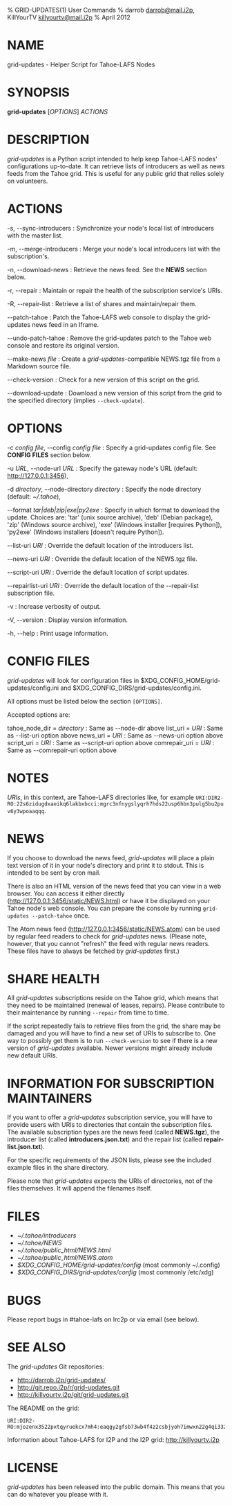 % GRID-UPDATES(1) User Commands
% darrob <darrob@mail.i2p>, KillYourTV <killyourtv@mail.i2p>
% April 2012

NAME
====

grid-updates - Helper Script for Tahoe-LAFS Nodes

SYNOPSIS
========

**grid-updates** [*OPTIONS*] *ACTIONS*

DESCRIPTION
===========

*grid-updates* is a Python script intended to help keep Tahoe-LAFS nodes'
configurations up-to-date.  It can retrieve lists of introducers as well as
news feeds from the Tahoe grid.  This is useful for any public grid that relies
solely on volunteers.

ACTIONS
=======

-s, \--sync-introducers
:   Synchronize your node's local list of introducers with the master list.

-m, \--merge-introducers
:   Merge your node's local introducers list with the subscription's.

-n, \--download-news
:   Retrieve the news feed.  See the **NEWS** section below.

-r, \--repair
:   Maintain or repair the health of the subscription service's URIs.

-R, \--repair-list
:   Retrieve a list of shares and maintain/repair them.

\--patch-tahoe
:   Patch the Tahoe-LAFS web console to display the grid-updates news feed in
    an Iframe.

\--undo-patch-tahoe
:   Remove the grid-updates patch to the Tahoe web console and restore its
    original version.

\--make-news *file*
:   Create a *grid-updates*-compatible NEWS.tgz file from a Markdown source
    file.

\--check-version
:   Check for a new version of this script on the grid.

\--download-update
:   Download a new version of this script from the grid to the specified
    directory (implies `--check-update`).

OPTIONS
=======

-c *config file*, \--config *config file*
:   Specify a grid-updates config file. See **CONFIG FILES** section below.

-u *URL*, \--node-url *URL*
:   Specify the gateway node's URL (default: http://127.0.0.1:3456),

-d *directory*, \--node-directory *directory*
:   Specify the node directory (default: *~/.tahoe*),

\--format *tar|deb|zip|exe|py2exe*
:   Specify in which format to download the update. Choices are: 'tar' (unix source
	archive), 'deb' (Debian package), 'zip' (Windows source archive),
	'exe' (Windows installer [requires Python]),
	'py2exe' (Windows installers [doesn't require Python]).

\--list-uri *URI*
:   Override the default location of the introducers list.

\--news-uri *URI*
:   Override the default location of the NEWS.tgz file.

\--script-uri *URI*
:   Override the default location of script updates.

\--repairlist-uri *URI*
:   Override the default location of the \--repair-list subscription file.

-v
:   Increase verbosity of output.

-V, \--version
:   Display version information.

-h, \--help
:   Print usage information.

CONFIG FILES
============

*grid-updates* will look for configuration files in
$XDG_CONFIG_HOME/grid-updates/config.ini and
$XDG_CONFIG_DIRS/grid-updates/config.ini.

All options must be listed below the section `[OPTIONS]`.

Accepted options are:

tahoe\_node\_dir = *directory*
:    Same as \--node-dir above
list_uri = *URI*
:    Same as \--list-uri option above
news_uri = *URI*
:    Same as \--news-uri option above
script_uri = *URI*
:    Same as \--script-uri option above
comrepair_uri = *URI*
:    Same as \--comrepair-uri option above

NOTES
=====

*URIs*, in this context, are Tahoe-LAFS directories like, for example
`URI:DIR2-RO:22s6zidugdxaeikq6lakbxbcci:mgrc3nfnygslyqrh7hds22usp6hbn3pulg5bu2puv6y3wpoaaqqq`.

NEWS
====

If you choose to download the news feed, *grid-updates* will place a plain text
version of it in your node's directory and print it to stdout. This is intended
to be sent by cron mail.

There is also an HTML version of the news feed that you can view in a web
browser. You can access it either directly
(http://127.0.0.1:3456/static/NEWS.html) or have it be displayed on your Tahoe
node's web console. You can prepare the console by running `grid-updates
--patch-tahoe` once.

The Atom news feed (http://127.0.0.1:3456/static/NEWS.atom) can be used by
regular feed readers to check for *grid-updates* news.  (Please note, however,
that you cannot "refresh" the feed with regular news readers.  These files have
to always be fetched by *grid-updates* first.)

SHARE HEALTH
============

All *grid-updates* subscriptions reside on the Tahoe grid, which means that
they need to be maintained (renewal of leases, repairs).  Please contribute to
their maintenance by running `--repair` from time to time.

If the script repeatedly fails to retrieve files from the grid, the share may
be damaged and you will have to find a new set of URIs to subscribe to.  One
way to possibly get them is to run `--check-version` to see if there is a new
version of *grid-updates* available.  Newer versions might already include new
default URIs.

INFORMATION FOR SUBSCRIPTION MAINTAINERS
========================================

If you want to offer a *grid-updates* subscription service, you will have to
provide users with URIs to directories that contain the subscription files. The
available subscription types are the news feed (called **NEWS.tgz**), the
introducer list (called **introducers.json.txt**) and the repair list (called
**repair-list.json.txt**).

For the specific requirements of the JSON lists, please see the included
example files in the share directory.

Please note that *grid-updates* expects the URIs of directories, not of the
files themselves. It will append the filenames itself.

FILES
=====

* *~/.tahoe/introducers*  
* *~/.tahoe/NEWS*  
* *~/.tahoe/public_html/NEWS.html*  
* *~/.tahoe/public_html/NEWS.atom*  
* *\$XDG_CONFIG_HOME/grid-updates/config* (most commonly ~/.config)  
* *\$XDG_CONFIG_DIRS/grid-updates/config* (most commonly /etc/xdg)  

BUGS
====

Please report bugs in #tahoe-lafs on Irc2p or via email (see below).

SEE ALSO
========

The *grid-updates* Git repositories:

* http://darrob.i2p/grid-updates/  
* http://git.repo.i2p/r/grid-updates.git  
* http://killyourtv.i2p/git/grid-updates.git

The README on the grid:

    URI:DIR2-RO:mjozenx3522pxtqyruekcx7mh4:eaqgy2gfsb73wb4f4z2csbjyoh7imwxn22g4qi332dgcvfyzg73a/README.html

Information about Tahoe-LAFS for I2P and the I2P grid: http://killyourtv.i2p

LICENSE
=======

*grid-updates* has been released into the public domain. This means that you can
do whatever you please with it.

